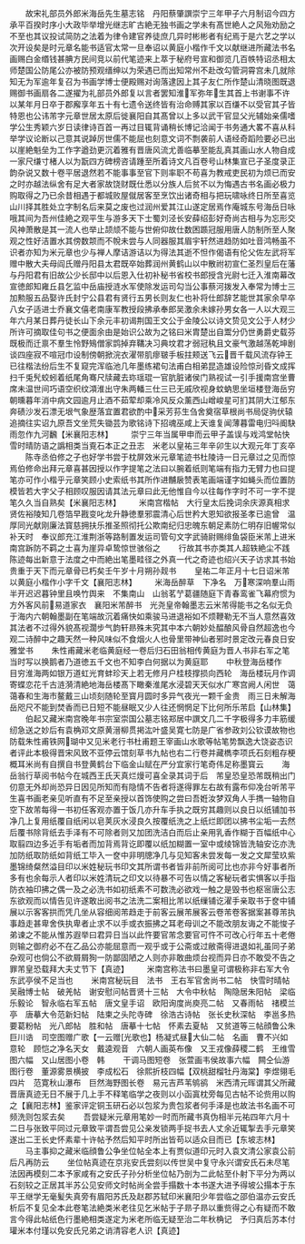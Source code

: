 <!-- { "loadSidebar": true } -->
　　故宋礼部员外郎米海岳先生墓志铭　丹阳蔡肇譔崇宁三年甲子六月制诏今四方承平百揆时序小大政毕举增光继志旷古絶无独书画之学未有髙世絶人之风殆劝励之不至也其议投试简防之法着为律令建官养徒庶几异时彬彬者有纪焉于是六艺之学以次开设矣是时元章名能书适官太常一旦奉诏以黄庭小楷作千文以献继进所藏法书名画赐白金缗钱甚腆方民间竞以前代笔迹来上萃于秘府号宣和御览几百帙特诏丞相太师楚国公防尾公亦被防预观缙绅以为荣遇已而出知常州不赴改勾管洞霄宫未几就除知无为军逾年复召为书画学博士便殿赐对询落逮因上其子友仁所作楚山清晓图既退赐御书画扇各二遂擢为礼部员外郎复以言者罢知淮军弥年生其首上书谢事不许以某年月日卒于郡廨享年五十有七遗令送终皆有治命赙其家以百缣不以受官其子皆特恩也公讳芾字元章世居太原后徙襄阳自其髙曾以上多以武干官显父光辅始亲儒嗜学公生秀颖六岁日读律诗百首一再过目辄背诵稍长博记洽闻于书务通大畧不喜从科举学议论断以己意其说踔厉世儒不能屈也刻意文词不剽袭前人语经奇蹈险要必已出以崖絶魁垒为工作字遒劲更沉着雅有晋唐风流尤善临摹至能乱真其画山水人物自成一家尺缣寸楮人以为翫四方碑榜咨请踵至所着诗文凡百卷号山林集宣已子圣度录正韵杂说又数十卷平居退然若不能事事至官下则率职不苟喜为教戒吏民初为烦已而安之时亦越法纵舍有足大者家故饶财既仕悉以分族人后贫不以为悔遇古书名画必极力购取得之乃已余昔相遇于都城败屋僦居客至烹饮出诸奇相与把玩啸咏终日所至喜览山川择其胜处立字制名后来莫之废也过润州爱其江山遂定居焉作庵城东号海岳日咏哦其间为吾州佳絶之观平生与游多天下士蜀刘泾长安薛绍彭好奇尚古相与为忘形交风神萧散是其一流人也举止颉颃不能与世俯仰故仕数困踬冠服用唐人防制所至人聚观之性好洁置水其傍数颒而不帨未尝与人同器服其眉宇轩然进趋防如吐音鸿畅虽不识者亦知为米元章也少与禅人摩诘游诘以为得法其逝不怛作偈语有伦父佐左武将军赠中散大夫母阎氏赠丹阳县太君既卒始葬润州黄鹤山以中散祔初宣仁圣烈皇后在藩与丹阳君有旧故公少长邸中以后恩入仕初补秘书省校书郎授含光尉七迁入淮南幕改宣徳郎知雍丘县乞监中岳庙授涟水军使除发运司勾当公事蔡河拨发入奉常为博士三加勲服五品娶许氏封宁公县君有贤行五男长则友仁也补将仕郎辞艺能世其家余早卒八女子适进士乔襄文僖老南康军教授段拂承奉郎吴激余未嫁孙男女各一人以大观三年六月某日葬丹徒长山下余元丰初谒荆国王文公于金陵公以诗文贽见文公于人材少所许可摘取佳句书之便面余由是始识公故为之铭曰米胄楚出自鬻分仍世勇爵史载芬既极而迁禀不羣生怜野鴙僧家鹍掉弃鞲决习典坟君才弱冠秇且文豪气激越荡乾坤剧谈四座寂不喧冠巾设制傍朝掀浣衣濯带肌瘳皲手板拄颊送飞云晋千载风流存钟王已往楷法纷后生不复窥完浑临池几年墨练裙句法甫白相弟昆造雄设险惊刓昏文成挥扫千兎髠蛟蚓着纸尾角骞尺牍藏去珎瑶琨一官肮脏诸侯门熟视试一引手援南宫坐曹席未温世间巧语空织纹澒淮出守朱两轓三仕三已无戚欣视身蚊蚋思坐垣楼登海岳穷朝曛暮年消中病文园逾月止酒不茹荤却乘冷风反众薰西山嶒峻星可扪其阴大江郁东奔碛沙发石漂无垠气象歴落宜置君欲酌中采芳荪生刍舍奠宿草根尚书局促驹伏辕追摘往实诏九原吾文坐荒失锄芸为歌铭诗下招魂巫咸上天谁复闻薄暮雷电归呌阍駃雨忽作九河飜【米襄阳志林】
　　崇宁三年当属甲申而云甲子盖误与戏鸿堂帖快雪时晴防语之譌相类当覔石本正之丑志　米老以皇祐三年辛卯生以大观元年丁亥卒
　　陈寺丞伯修之子也好学书尝于枕屏效米元章笔迹书杜陵诗一日元章过之见而惊焉伯修命出拜元章喜甚因授以作字提笔之法曰以腕着纸则笔端有指力无臂力也曰提笔亦可作小楷乎元章笑顾小史索纸书其所作进黼扆赞表笔画端谨字如蝇头而位置防模皆若大字父子相顾叹服因请其法元章曰此无他惟自今以往每作字时不可一字不提笔久久当自熟矣【米襄阳志林】
　　米南宫楷帖　大行皇太后挽词余庆源真相求贤佐裕陵知几卷箔早戡变叱龙升静徳羣邪震清心后世矜大恩知欲报圣孝已逾曾　温厚同光献刚廉法寳慈拥扶乐推圣照彻托公欺南纪归忠魄东朝足素防仁明存旧幄常似补天时　奉议郎充江淮荆浙等路制置发运司管句文字武骑尉赐绯鱼袋臣米芾上进米南宫跅防不羁之士喜为崖异卓鸷惊世骇俗之
　　行故其书亦类其人超轶絶尘不践陈迹每出新意于法度之中而絶出笔墨畦径之外真一代之奇迹也绍兴天子访求其书始贵重于天下而元章骨已朽矣壬午岁十月朔孙觌书
　　皇祐二年正月十七日诏米芾以黄庭小楷作小字千文【襄阳志林】
　　米海岳醉草　下净名　万寒深响羣山雨半开迟迟暮钟里且唤竹舆来　不集南山　山翁茗艼葛疆随庭下青春鸾雀飞幕府惯为方外客风前易道家衣　襄阳米芾醉书　光尧皇帝翰墨志云米芾得能书之名似无负于海内六朝翰墨副在笔端故沉着痛快如乘骏马进退裕如不烦鞭勒无不当人意然喜效其法者不过得外貌髙视濶步气韵轩昻殊未究其中本六朝妙处醖酿风骨自然超逸也今观二诗醉中之趣天然一种风味似不食烟火人也骨里带神仙者邪时景定改元春良日安雅堂书
　　朱性甫藏米老临黄庭经一卷后归石田翁相传黄庭为晋人书非右军之笔当时写以换鹅者乃道徳五千文也不知李白何据以为黄庭耶
　　中秋登海岳楼作　目穷淮海两如银万道虹光育蚌珍天上若无修月户桂枝撑损向西轮　海岳楼玩月作调寄蝶恋花千古涟漪清絶地海岳楼髙下瞰秦淮尾水浸碧天天似水广寒宫阙人闲世　蔼蔼春和生海市鳌戴三山顷刻随轮至寳月圆时多异气夜光一颗千金贵　雨三日未解海岳咫尺不能到焚香而已日短不能昼眠又少人往还惘惘足下比何所乐芾启【山林集】
　　伯起又藏米南宫晚年书宗室崇国公墓志铭郑居中譔文几二千字极得多力丰筋缓纫急送之妙后有袁桷邓文原黄溍柳贯掲汯叶盛吴寛七防是广省参政刘公钦谟故物也防载朱性甫铁网瑚中又见米老行书杜甫题王宰画山水歌等帖笔势飘逸大饶姿态识者评此本极得晋宋风致不亚停云馆刻草书九帖也右二行卷并藏檇李项氏石刻粗存梗概耳米尚有自撰自书登黄鹤台下临金山赋在严分宜家行笔奇伟足称墨寳云
　　海岳翁行草阅书帖今在城西王氏天真烂熳可喜全录其词于后　芾皇恐皇恐芾既稍出门仞意无外却尚恐异日因见所知而有隐情不告者将遂得罪左右故有露布仰凂台听芾平生喜书画老亲见听直有不足至亲授以首饰使购之尝曰吾姙汝梦双角人手擕一轴物自空下故芾每得一书初任客观亦置于饭几亦升车手执之既穷其趣则以良日以纸铺加书净几上复用纸覆自纸闲以皂荚灰水浸良久按覆纸洗之上纸烂即团以拂书尘垢一去然后覆书除背纸去手泽有不可除者则又加团洗洁白而后止亲用乳香作糊于百幅纸中心取翦四边多近手有垢者而加背焉背讫即覆以纸加糊置一室中或绫锦皆洗轴安讫亦洗加防纸取防纸如背纸工毕入一奁中非明牕净几与见知客未尝发每一发之文犀莹玖紫墨锦绮粲然溢目印以米姓秘玩书印文其所谓书者皆非前所阅可比也亦非今好事者所多有也余每示人者印以米姓清玩之印文以待暴不可告以情之客秘玩者实惧客以手指防衣袖印拂之偶一及之必洗书如初纸素不可数洗必欲戏一触之是毁书也枢宻唐公志东欲观而以情告见许遂敢出阅书之法洗二案相比芾以纸缫铺讫濯手亲取书于奁中铺展以示客客拱而凭几坐从容细阅芾趋走于前客云展芾展客云卷芾卷客据案甚尊芾执事趋走甚卑舍佚执卑者止求不以手或衣振拂之耳老母训之不能改朋友诲之不能悛子弟谏之不能从惟苏遐举曰君异日当以此忤要官芾念要官可忤不可改心行年五十老倦则输之御府必不在乙品公亦能屈意而一观乎或于公斋或过敝斋得进退如礼虽同子弟杂观可也倘公不欲屑屑狥一防鄙固陋之人则亦非敢曲烦台视而异日亦不敢受不告之罪芾皇恐载拜大夫丈节下【真迹】
　　米南宫称法书曰墨皇可谓极称非右军大令东武亭侯不足当也
　　米南宫秘玩目　法书　王右军官舍尚书二帖　快雪时晴帖　吴融博士帖　破羌帖　谢安慰问帖晋贤十三帖　大令中秋帖　陶隐居朱阳帖　梁临乐毅论　智永临右军五帖　唐文皇手诏　欧阳询度尚庾亮二帖　又春雨帖　禇模兰亭　唐摹大令范新妇帖　陆柬之头陀寺碑　徐浩古诗帖　张长史秋深帖　李邕多热要葛粉帖　光八郎帖　胜和帖　唐摹十七帖　怀素去夏帖　又贫道等三帖顔鲁公朱巨川诰　司空图赠广歌【一云赠光歌也】杨凝式昼大仙二帖　名画　曹不兴如意轮　顾恺之净名天女　戴逵观音　六朝人画英布像　又王戎像薛稷二鹤　王维雪图六幅　又山居图小卷　韩
　　干调马图短卷　张萱画韦侯故事六幅　闗仝仙游图行卷　董源雾景横披　李成松石　徐熙折枝四幅【双桃甜榴牡丹海棠】李煜翎毛四片　范寛秋山瀑布　巨然海野图长卷　易元吉芦苇鸲鹆　米西清元晖谓其父所藏晋唐真迹无日不展于几上手不释笔临学之夜则以小函寘枕旁每见古帖不论赀用以购之【襄阳志林】鉴家评定铜玉研石必以包浆为贵包浆者何手泽是也故法书名画不可频洗则包浆去矣
　　吾尝疑米元章用笔妙一时而所藏书真伪相半元祐四年六月十二日与张致平同过元章致平谓吾尝见公亲发锁两手捉书去人丈余近辄掣去手元章笑遂出二王长史怀素辈十许帖予然后知平时所出皆苟以适众目而已【东坡志林】
　　马主事抑之藏米临顔鲁公争坐位帖全本上有贾似道印元时入袁文清公家袁公前后凡再防云
　　坐位帖真迹在京兆安氏尝刻以传世吴中复守永兴谓安氏石未尽笔法因再模刻二本予家咸有之安氏子孙分析坐位帖乃剖为二此帖至仆射下平分为两以石刻较之正居其半苏公见安师文时帖尚全尝手搨数十本书遂大进予得坡公搨本于东平王继学无毫髪失真旁有眉阳苏氏及赵郡苏轼印米襄阳少年尝临之邵伯温亦云安氏析后不复见全本此卷笔法絶类米老往见乞米帖于子昻子昻以重赀得之心有疑而不敢言今得此帖纸色行墨絶相类遂定为米老所临无疑至治二年秋桷记　予归真后苏本付瓘米本付瑾以免安氏兄弟之诮清容老人识【真迹】
